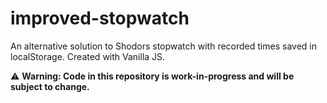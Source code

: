 # improved-stopwatch
An alternative solution to Shodors stopwatch with recorded times saved in localStorage. Created with Vanilla JS.

:warning: **Warning: Code in this repository is work-in-progress and will be subject to change.**


